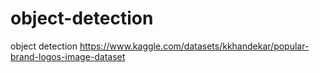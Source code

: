 # object-detection
object detection
https://www.kaggle.com/datasets/kkhandekar/popular-brand-logos-image-dataset
